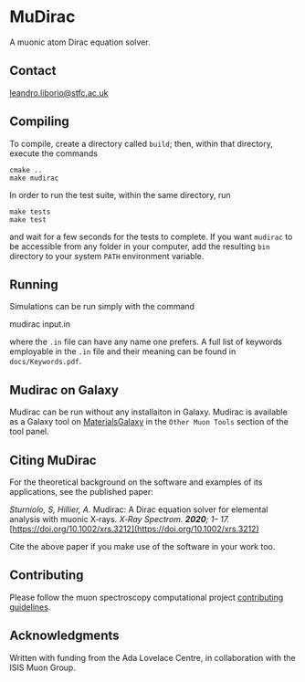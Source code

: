 # MuDirac
A muonic atom Dirac equation solver.

## Contact
leandro.liborio@stfc.ac.uk

## Compiling

To compile, create a directory called `build`; then, within that directory, execute the commands

    cmake ..
    make mudirac

In order to run the test suite, within the same directory, run

    make tests
    make test

and wait for a few seconds for the tests to complete. If you want `mudirac` to be accessible from any folder in your computer, add the resulting `bin` directory to your system `PATH` environment variable.

## Running

Simulations can be run simply with the command

   mudirac input.in

where the `.in` file can have any name one prefers. A full list of keywords employable in the `.in` file and their meaning can be found in `docs/Keywords.pdf`.

## Mudirac on Galaxy
Mudirac can be run without any installaiton in Galaxy.
Mudirac is available as a Galaxy tool on [MaterialsGalaxy](https://materialsgalaxy.stfc.ac.uk/) in the `Other Muon Tools` section of the tool panel.

## Citing MuDirac

For the theoretical background on the software and examples of its applications, see the published paper:

*Sturniolo, S, Hillier, A.* Mudirac: A Dirac equation solver for elemental analysis with muonic X‐rays. *X‐Ray Spectrom. ***2020***; 1– 17.* [https://doi.org/10.1002/xrs.3212](https://doi.org/10.1002/xrs.3212)

Cite the above paper if you make use of the software in your work too.

## Contributing

Please follow the muon spectroscopy computational project [contributing guidelines](https://muon-spectroscopy-computational-project.github.io/contributions.html).

## Acknowledgments 

Written with funding from the Ada Lovelace Centre, in collaboration with the ISIS Muon Group.

